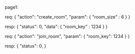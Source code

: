 page1:

req: {
  "action": "create_room",
  "param": {
    "room_size" : 6
  }
}

resp: {
  "status": 0,
  "data": {
    "room_key" : 1234
  }
}

req: {
  "action": "join_room",
  "param": {
    "room_key": 1234
  }
}

resp: {
  "status": 0,
}